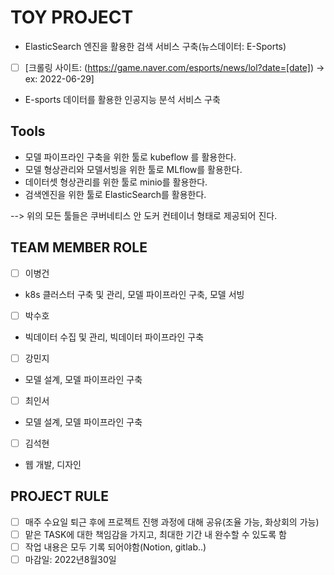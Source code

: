 # TOY PROJECT

- ElasticSearch 엔진을 활용한 검색 서비스 구축(뉴스데이터: E-Sports)
- [ ] [크롤링 사이트: (https://game.naver.com/esports/news/lol?date=[date]) → ex: 2022-06-29]
- E-sports 데이터를 활용한 인공지능 분석 서비스 구축

## Tools 
- 모델 파이프라인 구축을 위한 툴로 kubeflow 를 활용한다.
- 모델 형상관리와 모델서빙을 위한 툴로 MLflow를 활용한다.
- 데이터셋 형상관리를 위한 툴로 minio를 활용한다.
- 검색엔진을 위한 툴로 ElasticSearch를 활용한다.

--> 위의 모든 툴들은 쿠버네티스 안 도커 컨테이너 형태로 제공되어 진다. 

## TEAM MEMBER ROLE

- [ ] 이병건
- k8s 클러스터 구축 및 관리, 모델 파이프라인 구축, 모델 서빙
- [ ] 박수호
- 빅데이터 수집 및 관리, 빅데이터 파이프라인 구축
- [ ] 강민지
- 모델 설계, 모델 파이프라인 구축
- [ ] 최인서
- 모델 설계, 모델 파이프라인 구축
- [ ] 김석현
- 웹 개발, 디자인


## PROJECT RULE

- [ ] 매주 수요일 퇴근 후에 프로젝트 진행 과정에 대해 공유(조율 가능, 화상회의 가능)
- [ ] 맡은 TASK에 대한 책임감을 가지고, 최대한 기간 내 완수할 수 있도록 함
- [ ] 작업 내용은 모두 기록 되어야함(Notion, gitlab..) 
- [ ] 마감일: 2022년8월30일
